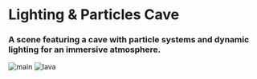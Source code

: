 # Lighting & Particles Cave
### A scene featuring a cave with particle systems and dynamic lighting for an immersive atmosphere.

![main](Docs/Images/Main.png)
![lava](Docs/Images/Lava.png)
